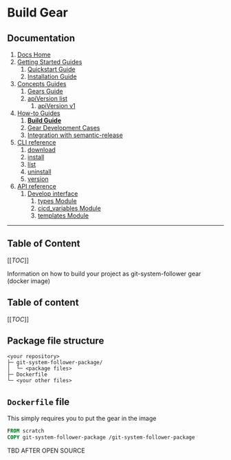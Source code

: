 # Build Gear
## Documentation
1. [Docs Home](../docs_home.md)
2. [Getting Started Guides](../getting_started.md) 
   1. [Quickstart Guide](../getting_started/quickstart.md)
   2. [Installation Guide](../getting_started/installation.md)
3. [Concepts Guides](../concepts.md) 
   1. [Gears Guide](../concepts/gears.md)
   2. [apiVersion list](../concepts/api_version_list.md)
      1. [apiVersion v1](../concepts/api_version_list/v1.md) 
4. [How-to Guides](../how_to.md)  
   1. **[Build Guide](build.md)**
   2. [Gear Development Cases](gear_development_cases.md)
   3. [Integration with semantic-release](integration_with_semantic_release.md)
5. [CLI reference](../cli_reference.md) 
   1. [download](../cli_reference/download.md)
   2. [install](../cli_reference/install.md) 
   3. [list](../cli_reference/list.md)
   4. [uninstall](../cli_reference/uninstall.md)
   5. [version](../cli_reference/version.md)
6. [API reference](../api_reference.md)  
   1. [Develop interface](../api_reference/develop_interface.md)  
      1. [types Module](../api_reference/develop_interface/types.md)
      2. [cicd_variables Module](../api_reference/develop_interface/cicd_variables.md)
      3. [templates Module](../api_reference/develop_interface/templates.md)

---

## Table of Content
[[_TOC_]]

Information on how to build your project as git-system-follower gear (docker image)

## Table of content
[[_TOC_]]

## Package file structure
```plaintext
<your repository>
├─ git-system-follower-package/
│  └─ <package files>
├─ Dockerfile
└─ <your other files>
```

## `Dockerfile` file
This simply requires you to put the gear in the image
```Dockerfile
FROM scratch
COPY git-system-follower-package /git-system-follower-package
```

TBD AFTER OPEN SOURCE